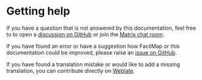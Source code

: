 # Getting help

If you have a question that is not answered by this documentation, feel free to to open a [discussion on GitHub](https://github.com/FacilMap/facilmap/discussions) or join the [Matrix chat room](https://matrix.to/#/#facilmap:rankenste.in).

If you have found an error or have a suggestion how FacilMap or this documentation could be improved, please raise an [issue on GitHub](https://github.com/FacilMap/facilmap/issues).

If you have found a translation mistake or would like to add a missing translation, you can contribute directly on [Weblate](https://hosted.weblate.org/projects/facilmap/).
